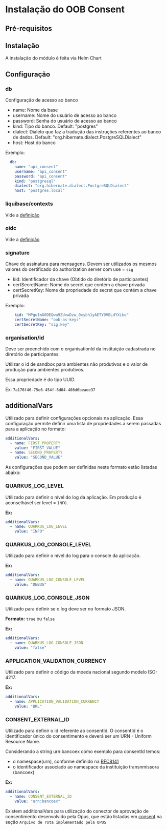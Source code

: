 # Instalação do OOB Consent


## Pré-requisitos


## Instalação

A instalação do módulo é feita via Helm Chart

## Configuração

### db

Configuração de acesso ao banco

* name: Nome da base
* username: Nome do usuário de acesso ao banco
* password: Senha do usuário de acesso ao banco
* kind: Tipo do banco. Default: "postgres"
* dialect: Dialeto que faz a tradução das instruções referentes ao
 banco de dados. Default: "org.hibernate.dialect.PostgreSQLDialect" 
* host: Host do banco

Exemplo:

```yaml
  db:
    name: "api_consent"
    username: "api_consent"
    password: "api_consent"
    kind: "postgresql"
    dialect: "org.hibernate.dialect.PostgreSQLDialect"
    host: "postgres.local"
```

### liquibase/contexts

Vide a [definição](../shared-definitions.md#liquibase-contexts)

### oidc

Vide a [definição](../shared-definitions.md#oidc)

### signature

Chave de assinatura para mensagens. Devem ser utilizados os mesmos valores do
certificado do authorization server com use = `sig`

* kid: Identificador da chave (Obtido do diretório de participantes)
* certSecretName: Nome do secret que contém a chave privada
* certSecretKey: Nome da propriedade do secret que contém a chave privada

Exemplo:

```yaml
    kid: "MPguImG0DEQwu9ZUvwDzw_0xybh1yAETY9VBLdYXibo"
    certSecretName: "oob-as-keys"
    certSecretKey: "sig.key"
```

### organisation/id

Deve ser preenchido com o organisationId da instituição cadastrada no diretório
de participantes.

Utilizar o id de sandbox para ambientes não produtivos e o valor de produção para 
ambientes produtivos.

Essa propriedade é do tipo UUID.

Ex: `7a176f46-75e6-454f-8d04-408d6beaee37`

## additionalVars

Utilizado para definir configurações opcionais na aplicação. Essa configuração
permite definir uma lista de propriedades a serem passadas para a aplicação no formato:

```yaml
additionalVars:
  - name: FIRST_PROPERTY
    value: "FIRST_VALUE"
  - name: SECOND_PROPERTY
    value: "SECOND_VALUE"
```

As configurações que podem ser definidas neste formato estão listadas abaixo:

### QUARKUS_LOG_LEVEL

Utilizado para definir o nível do log da aplicação. Em produção é aconselhável ser level = `INFO`.

**Ex:**

```yaml
additionalVars:
  - name: QUARKUS_LOG_LEVEL
    value: "INFO"
```

### QUARKUS_LOG_CONSOLE_LEVEL

Utilizado para definir o nível do log para o console da aplicação.

**Ex:**

```yaml
additionalVars:
  - name: QUARKUS_LOG_CONSOLE_LEVEL
    value: "DEBUG"
```

### QUARKUS_LOG_CONSOLE_JSON

Utilizado para definir se o log deve ser no formato JSON.

**Formato:** `true` ou `false`

**Ex:**

```yaml
additionalVars:
  - name: QUARKUS_LOG_CONSOLE_JSON
    value: "false"
```

### APPLICATION_VALIDATION_CURRENCY

Utilizado para definir o código da moeda nacional segundo modelo ISO-4217.

**Ex:**

```yaml
additionalVars:
  - name: APPLICATION_VALIDATION_CURRENCY
    value: "BRL"
```

### CONSENT_EXTERNAL_ID

Utilizado para definir o id referente ao consentId. O consentId é o identificador único do 
consentimento e deverá ser um URN - Uniform Resource Name.

Considerando a string urn:bancoex como exemplo para consentId temos:
 - o namespace(urn), conforme definido na [RFC8141](https://datatracker.ietf.org/doc/html/rfc8141) 
 - o identificador associado ao namespace da instituição transnmissora (bancoex) 

**Ex:**

```yaml
additionalVars:
  - name: CONSENT_EXTERNAL_ID
    value: "urn:bancoex"
```

Existem additionalVars para utilização do conector de aprovação de consentimento desenvolvido pela Opus, 
que estão listadas em [consent](../../integração-plugin/consent/readme.md) na seção
 `Arquivo de rota implementado pela OPUS`

